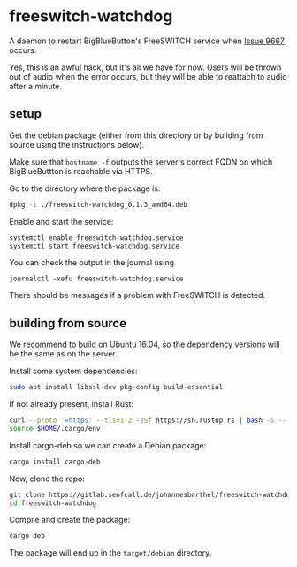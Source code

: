 # freeswitch-watchdog
A daemon to restart BigBlueButton's FreeSWITCH service when [Issue 9667](https://github.com/bigbluebutton/bigbluebutton/issues/9667) occurs.

Yes, this is an awful hack, but it's all we have for now. Users will be thrown out of audio when the error occurs, but they will be able to reattach to audio after a minute.

## setup

Get the debian package (either from this directory or by building from source using the instructions below).

Make sure that `hostname -f` outputs the server's correct FQDN on which BigBlueButtton is reachable via HTTPS.

Go to the directory where the package is:
```bash
dpkg -i ./freeswitch-watchdog_0.1.3_amd64.deb
```

Enable and start the service:
```bash
systemctl enable freeswitch-watchdog.service
systemctl start freeswitch-watchdog.service
```

You can check the output in the journal using
```
journalctl -xefu freeswitch-watchdog.service
```
There should be messages if a problem with FreeSWITCH is detected.

## building from source
We recommend to build on Ubuntu 16.04, so the dependency versions will be the same as on the server.

Install some system dependencies:
```bash
sudo apt install libssl-dev pkg-config build-essential
```

If not already present, install Rust:
```bash
curl --proto '=https' --tlsv1.2 -sSf https://sh.rustup.rs | bash -s -- -y
source $HOME/.cargo/env
```

Install cargo-deb so we can create a Debian package:
```bash
cargo install cargo-deb
```

Now, clone the repo:
```bash
git clone https://gitlab.senfcall.de/johannesbarthel/freeswitch-watchdog
cd freeswitch-watchdog
```

Compile and create the package:
```bash
cargo deb
```

The package will end up in the `target/debian` directory.

